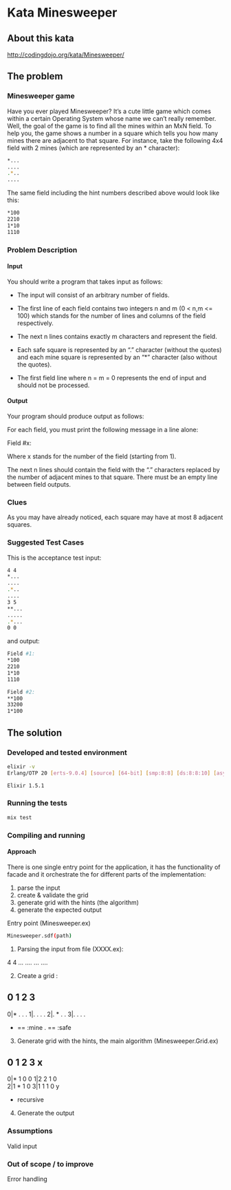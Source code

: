 # Kata Minesweeper

## About this kata

http://codingdojo.org/kata/Minesweeper/

## The problem

### Minesweeper game

Have you ever played Minesweeper? It’s a cute little game which comes within a certain Operating System whose name we can’t really remember. 
Well, the goal of the game is to find all the mines within an MxN field. 
To help you, the game shows a number in a square which tells you how many mines there are adjacent to that square. 
For instance, take the following 4x4 field with 2 mines (which are represented by an * character):
```bash
*...
....
.*..
....
```
The same field including the hint numbers described above would look like this:
```bash
*100
2210
1*10
1110
```

### Problem Description

#### Input

You should write a program that takes input as follows:

- The input will consist of an arbitrary number of fields. 

- The first line of each field contains two integers n and m (0 < n,m <= 100) which stands for the number of lines and 
columns of the field respectively. 

- The next n lines contains exactly m characters and represent the field. 

- Each safe square is represented by an “.” character (without the quotes) and each mine square is represented 
by an “*” character (also without the quotes). 

- The first field line where n = m = 0 represents the end of input and should not be processed.

#### Output

Your program should produce output as follows:

For each field, you must print the following message in a line alone:

Field #x:

Where x stands for the number of the field (starting from 1). 

The next n lines should contain the field with the “.” characters replaced by the number of adjacent mines to that square. 
There must be an empty line between field outputs.

### Clues

As you may have already noticed, each square may have at most 8 adjacent squares.

### Suggested Test Cases

This is the acceptance test input:
```bash
4 4
*...
....
.*..
....
3 5
**...
.....
.*...
0 0
```
and output:
```bash
Field #1:
*100
2210
1*10
1110

Field #2:
**100
33200
1*100
```

## The solution

### Developed and tested environment
```bash
elixir -v
Erlang/OTP 20 [erts-9.0.4] [source] [64-bit] [smp:8:8] [ds:8:8:10] [async-threads:10] [hipe] [kernel-poll:false] [dtrace]

Elixir 1.5.1

```
### Running the tests
```bash
mix test
```

### Compiling and running



#### Approach

There is one single entry point for the application, it has the functionality of facade and it orchestrate the
for different parts of the implementation:

1. parse the input
2. create & validate the grid
3. generate grid with the hints (the algorithm)
4. generate the expected output


Entry point (Minesweeper.ex)

```bash
Minesweeper.sdf(path)
```

1. Parsing the input from file (XXXX.ex):

4 4
*...
....
.*..
....

2. Create a grid :


  0 1 2 3
---------
0|* . . .
1|. . . . 
2|. * . .
3|. . . .

* == :mine
. == :safe

3. Generate grid with the hints, the main algorithm  (Minesweeper.Grid.ex)

  0 1 2 3 x
---------
0|* 1 0 0 
1|2 2 1 0  
2|1 * 1 0 
3|1 1 1 0 
y

- recursive

4. Generate the output

### Assumptions

Valid input

### Out of scope / to improve

Error handling